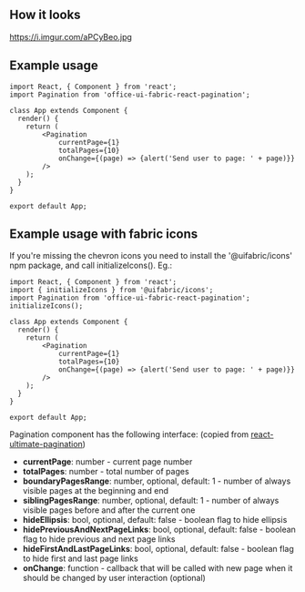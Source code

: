 

## How it looks
https://i.imgur.com/aPCyBeo.jpg

## Example usage

```
import React, { Component } from 'react';
import Pagination from 'office-ui-fabric-react-pagination';

class App extends Component {
  render() {
    return (
		<Pagination
            currentPage={1}
            totalPages={10}
            onChange={(page) => {alert('Send user to page: ' + page)}}
		/>
    );
  }
}

export default App;
```

## Example usage with fabric icons

If you're missing the chevron icons you need to install the '@uifabric/icons' npm package, and call initializeIcons().
Eg.:

```
import React, { Component } from 'react';
import { initializeIcons } from '@uifabric/icons';
import Pagination from 'office-ui-fabric-react-pagination';
initializeIcons();

class App extends Component {
  render() {
    return (
		<Pagination
            currentPage={1}
            totalPages={10}
            onChange={(page) => {alert('Send user to page: ' + page)}}
		/>
    );
  }
}

export default App;
```

Pagination component has the following interface:
(copied from [react-ultimate-pagination](https://www.npmjs.com/package/react-ultimate-pagination))

* __currentPage__: number - current page number
* __totalPages__: number - total number of pages
* __boundaryPagesRange__: number, optional, default: 1 - number of always visible pages at the beginning and end
* __siblingPagesRange__: number, optional, default: 1 - number of always visible pages before and after the current one
* __hideEllipsis__: bool, optional, default: false - boolean flag to hide ellipsis
* __hidePreviousAndNextPageLinks__: bool, optional, default: false - boolean flag to hide previous and next page links
* __hideFirstAndLastPageLinks__: bool, optional, default: false - boolean flag to hide first and last page links
* __onChange__: function - callback that will be called with new page when it should be changed by user interaction (optional)